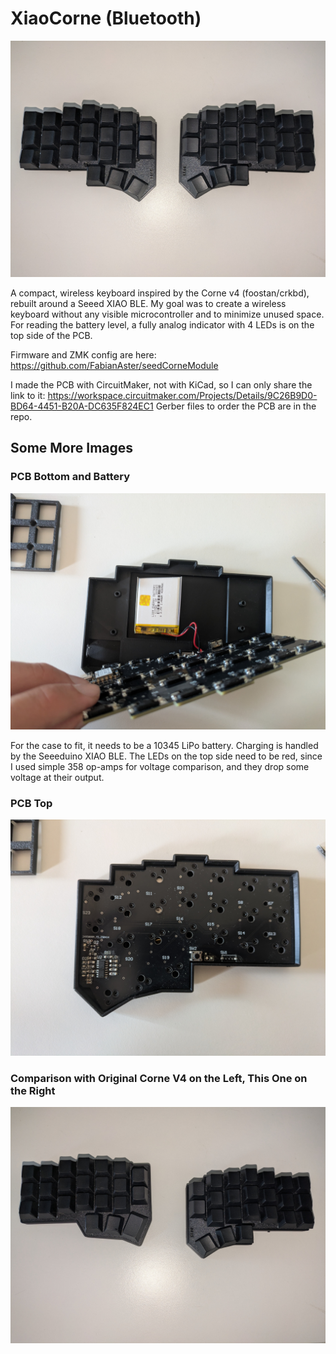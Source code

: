 # XiaoCorne (Bluetooth)

![XiaoCorne](./docs/PXL_20251005_140615346.jpg)

A compact, wireless keyboard inspired by the Corne v4 (foostan/crkbd), rebuilt around a Seeed XIAO BLE.
My goal was to create a wireless keyboard without any visible microcontroller and to minimize unused space.
For reading the battery level, a fully analog indicator with 4 LEDs is on the top side of the PCB.

Firmware and ZMK config are here: https://github.com/FabianAster/seedCorneModule

I made the PCB with CircuitMaker, not with KiCad, so I can only share the link to it: https://workspace.circuitmaker.com/Projects/Details/9C26B9D0-BD64-4451-B20A-DC635F824EC1
Gerber files to order the PCB are in the repo.

## Some More Images

### PCB Bottom and Battery

![Comparison](./docs/PXL_20251005_134637014.jpg)

For the case to fit, it needs to be a 10345 LiPo battery. Charging is handled by the Seeeduino XIAO BLE.
The LEDs on the top side need to be red, since I used simple 358 op-amps for voltage comparison, and they drop some voltage at their output.

### PCB Top

![Comparison](./docs/PXL_20251005_134645765.jpg)

### Comparison with Original Corne V4 on the Left, This One on the Right

![Comparison](./docs/PXL_20251005_140834343.jpg)

